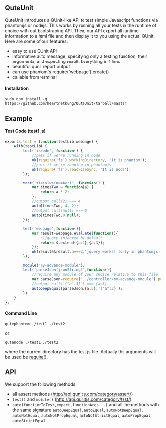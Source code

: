 ## QuteUnit

QuteUnit introduces a QUnit-like API to test simple Javascript functions via phantomjs or nodejs. This works by running all your tests in the runtime of choice with out bootstraping API. Then, our API export all runtime information to a html file and then display it to you using the actual QUnit. Here are some of our features:
* easy to use QUnit API
* informative auto message, specifying only a testing function, their arguments, and expecting result. Everything in 1 line.
* beautiful qunit report output
* can use phantom's require('webpage').create()
* callable from terminal

#### Installation
```
sudo npm install -g https://github.com/heartnetkung/QuteUnit/tarball/master
```

## Example

#### Test Code (test1.js)
```javascript
exports.test = function(testLib,webpage) {
	with(testLib) {
		test('isNode', function() {
			//pass if we're running in node
			ok(require('fs').workingDirectory, 'It is phantom');
			//pass if we're running in phantomjs
			ok(require('fs').readFileSync, 'It is node');
		});

		test('timesTwo(number)', function() {
			var timesTwo = function(a) {
				return a * 2;
			};
			//output call(2) === 4
			auto(timesTwo, 4, 2);
			//output call(null) === 0
			auto(timesTwo,0,null);
		});

		test('webpage',function(){
			var result=webpage.evaluate(function(){
				//jquery injected by default
				return $.extend({a:2},{a:3});
			});
			ok(result&&result.a===3,'jquery works! (only in phantomjs)');
		});

		module('my-advance-module');
		test('parseJson(jsonString)',function(){
			//require any module of your choice relative to this file
			var parseJson=require('../controller/my-advance-module').parseJson;
			//output call('{"a":3}') === {a:3}
			autoDeepEqual(parseJson,{a:3},'{"a":3}');
		})
	}
};
```

#### Command Line
```
qutephantom ./test1 ./test2 
```
or
```
qutenode ./test1 ./test2
```
where the current directory has the test.js file. Actually the arguments will be used be [require()](http://stackoverflow.com/questions/9475792/how-does-require-in-node-js-work).

## API

We support the following methods:
* all assert methods (http://api.qunitjs.com/category/assert/)
* `test()` and `module()` (http://api.qunitjs.com/category/test/)
* `auto(functionToTest,expect,functionArgs...)` and all the methods with the same signature `autoDeepEqual`, `autoEqual`, `autoNotDeepEqual`, `autoNotEqual`,
	`autoNotPropEqual`, `autoNotStrictEqual`, `autoPropEqual`, `autoStrictEqual`



